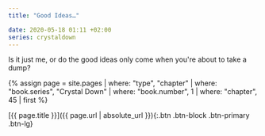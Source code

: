 ```yaml
---
title: "Good Ideas…"

date: 2020-05-18 01:11 +02:00
series: crystaldown
---
```

Is it just me, or do the good ideas only come when you're about to take a dump?

{% assign page = site.pages
  | where: "type", "chapter"
  | where: "book.series", "Crystal Down"
  | where: "book.number", 1
  | where: "chapter", 45
  | first %}

[{{ page.title }}]({{ page.url | absolute_url }}){:.btn .btn-block .btn-primary .btn-lg}
<!--more-->
